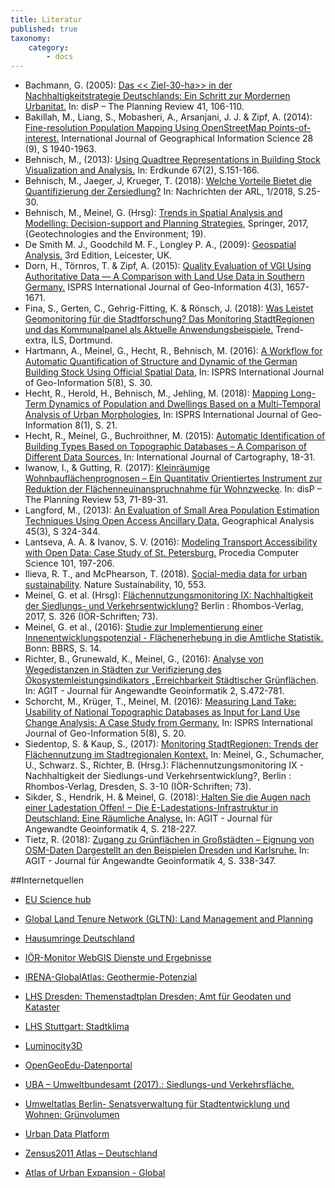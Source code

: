 ```yaml
---
title: Literatur
published: true
taxonomy:
    category:
        - docs
---
```

* Bachmann, G. (2005): [Das << Ziel-30-ha>> in der Nachhaltigkeitstrategie Deutschlands: Ein Schritt zur Mordernen Urbanitat.](https://www.tandfonline.com/doi/pdf/10.1080/02513625.2005.10556914?needAccess=true) In: disP – The Planning Review 41, 106-110.
* Bakillah, M., Liang, S., Mobasheri, A., Arsanjani, J. J. & Zipf, A. (2014): [Fine-resolution Population Mapping Using OpenStreetMap Points-of-interest.](https://www.tandfonline.com/doi/abs/10.1080/13658816.2014.909045?src=recsys&journalCode=tgis20) International Journal of Geographical Information Science 28 (9), S 1940-1963.
* Behnisch, M., (2013): [Using Quadtree Representations in Building Stock Visualization and Analysis.](https://www2.ioer.de/recherche/pdf/2013_behnisch_erdkunde.pdf) In: Erdkunde 67(2), S.151-166.
* Behnisch, M., Jaeger, J, Krueger, T.  (2018): [Welche Vorteile Bietet die Quantifizierung der Zersiedlung?](https://shop.arl-net.de/media/direct/pdf/nachrichten/2018-1/NR_1-18_Behnisch_S25-30_online.pdf) In: Nachrichten der ARL, 1/2018, S.25-30.
* Behnisch, M., Meinel, G. (Hrsg): [Trends in Spatial Analysis and Modelling: Decision-support and Planning Strategies](https://doi.org/10.1007/978-3-319-52522-8), Springer, 2017, (Geotechnologies and the Environment; 19).
* De Smith M. J., Goodchild M. F., Longley P. A., (2009): [Geospatial Analysis.](http://discovery.ucl.ac.uk/49154/) 3rd Edition, Leicester, UK.
* Dorn, H., Törnros, T. & Zipf, A. (2015): [Quality Evaluation of VGI Using Authoritative Data — A Comparison with Land Use Data in Southern Germany.](http://www.mdpi.com/2220-9964/4/3/1657/htm) ISPRS International Journal of Geo-Information 4(3), 1657-1671.
* Fina, S., Gerten, C., Gehrig-Fitting, K. & Rönsch, J. (2018): [Was Leistet Geomonitoring für die Stadtforschung? Das Monitoring StadtRegionen und das Kommunalpanel als Aktuelle Anwendungsbeispiele.](https://www.ils-forschung.de/files_publikationen/pdfs/180622_TREND_EXTRA_online.pdf) Trend-extra, ILS, Dortmund.
* Hartmann, A., Meinel, G., Hecht, R., Behnisch, M. (2016): [A Workflow for Automatic Quantification of Structure and Dynamic of the German Building Stock Using Official Spatial Data](http://www.mdpi.com/2220-9964/5/8/142), In: ISPRS International Journal of Geo-Information 5(8), S. 30.
* Hecht, R., Herold, H., Behnisch, M., Jehling, M. (2018): [Mapping Long-Term Dynamics of Population and
Dwellings Based on a Multi-Temporal Analysis of
Urban Morphologies](https://www.mdpi.com/2220-9964/8/1/2), In: ISPRS International Journal of Geo-Information 8(1), S. 21.
* Hecht, R., Meinel, G., Buchroithner, M. (2015): [Automatic Identification of Building Types Based on Topographic Databases – A Comparison of Different Data Sources.](https://www.tandfonline.com/doi/full/10.1080/23729333.2015.1055644) In: International Journal of Cartography, 18-31.
* Iwanow, I., & Gutting, R. (2017): [Kleinräumige Wohnbauflächenprognosen – Ein Quantitativ Orientiertes Instrument zur Reduktion der Flächenneuinanspruchnahme für Wohnzwecke](https://www.tandfonline.com/doi/full/10.1080/02513625.2017.1414496"). In: disP – The Planning Review 53, 71-89-31.
* Langford, M., (2013): [An Evaluation of Small Area Population Estimation Techniques Using Open Access Ancillary Data.](https://onlinelibrary.wiley.com/doi/abs/10.1111/gean.12012) Geographical Analysis 45(3), S 324-344.
* Lantseva, A. A. & Ivanov, S. V. (2016): [Modeling Transport Accessibility with Open Data: Case Study of St. Petersburg.](https://www.sciencedirect.com/science/article/pii/S1877050916326916) Procedia Computer Science 101, 197-206.
* Ilieva, R. T., and McPhearson, T. (2018). [Social-media data for urban sustainability](https://www.nature.com/articles/s41893-018-0153-6). Nature Sustainability, 10, 553.
* Meinel, G. et al. (Hrsg): [Flächennutzungsmonitoring IX: Nachhaltigkeit der Siedlungs- und Verkehrsentwicklung?](http://nbn-resolving.de/urn:nbn:de:bsz:14-qucosa2-172489)  Berlin : Rhombos-Verlag, 2017, S. 326 (IÖR-Schriften; 73).
* Meinel, G. et al., (2016): [Studie zur Implementierung einer Innenentwicklungspotenzial - Flächenerhebung in die Amtliche Statistik.](http://www.bbsr.bund.de/BBSR/DE/Veroeffentlichungen/BBSROnline/2016/bbsr-online-02-2016-dl.pdf?__blob=publicationFile&v=2) Bonn: BBRS, S. 14.
* Richter, B., Grunewald, K., Meinel, G., (2016): [Analyse von Wegedistanzen in Städten zur Verifizierung des Ökosystemleistungsindikators „Erreichbarkeit Städtischer Grünflächen](http://gispoint.de/fileadmin/user_upload/paper_gis_open/AGIT_2016/537622063.pdf). In: AGIT - Journal für Angewandte Geoinformatik 2, S.472-781.
* Schorcht, M., Krüger, T., Meinel, M. (2016): [Measuring Land Take: Usability of National Topographic Databases as Input for Land Use Change Analysis: A Case Study from Germany.](http://www.mdpi.com/2220-9964/5/8/134/htm) In: ISPRS International Journal of Geo-Information 5(8), S. 20.
* Siedentop, S. & Kaup, S., (2017): [Monitoring StadtRegionen: Trends der Flächennutzung im Stadtregionalen Kontext.](http://nbn-resolving.de/urn:nbn:de:bsz:14-qucosa2-211777) In: Meinel, G., Schumacher, U., Schwarz. S., Richter, B. (Hrsg.): Flächennutzungsmonitoring IX - Nachhaltigkeit der Siedlungs-und Verkehrsentwicklung?, Berlin : Rhombos-Verlag, Dresden, S. 3-10 (IÖR-Schriften; 73).
* Sikder, S., Hendrik, H. & Meinel, G. (2018):[ Halten Sie die Augen nach einer Ladestation Offen! − Die E-Ladestations-Infrastruktur in Deutschland: Eine Räumliche Analyse.](https://gispoint.de/gisopen-paper/4522-halten-sie-die-augen-nach-einer-ladestation-offen-die-e-ladestations-infrastruktur-in-deutschland-eine-raeumliche-analyse.html?IDjournalTitle=5) In: AGIT - Journal für Angewandte Geoinformatik 4, S. 218-227.
* Tietz, R. (2018): [Zugang zu Grünflächen in Großstädten – Eignung von OSM-Daten Dargestellt an den Beispielen Dresden und Karlsruhe.](https://gispoint.de/gisopen-paper/4537-zugang-zu-gruenflaechen-in-grossstaedten-eignung-von-osm-daten-dargestellt-an-den-beispielen-dresden-und-karlsruhe.html?IDjournalTitle=5) In: AGIT - Journal für Angewandte Geoinformatik 4, S. 338-347.


##Internetquellen

* [EU Science hub](https://ghsl.jrc.ec.europa.eu/enact.php)

* [Global Land Tenure Network (GLTN): Land Management and Planning](https://gltn.net/home/land-management-and-planning/#land-use-planning)

* [Hausumringe Deutschland](https://www.ldbv.bayern.de/produkte/kataster/hausumringe.html)

* [IÖR-Monitor WebGIS Dienste und Ergebnisse ](http://www.ioer-monitor.de/ergebnisse/#c97)

* [IRENA-GlobalAtlas: Geothermie-Potenzial](https://irena.masdar.ac.ae/gallery/)

* [LHS Dresden: Themenstadtplan Dresden; Amt für Geodaten und Kataster](http://stadtplan2.dresden.de)

* [LHS Stuttgart: Stadtklima](https://gis6.stuttgart.de/maps/index.html)

* [Luminocity3D](http://luminocity3d.org/)

* [OpenGeoEdu-Datenportal](https://portal.opengeoedu.de/)

* [UBA – Umweltbundesamt (2017).: Siedlungs-und Verkehrsfläche. ](https://www.umweltbundesamt.de/daten/flaeche-boden-land-oekosysteme/flaeche/siedlungs-verkehrsflaeche#textpart-2)

* [Umweltatlas Berlin- Senatsverwaltung für Stadtentwicklung und Wohnen: Grünvolumen](https://www.stadtentwicklung.berlin.de/umwelt/umweltatlas/ke601.htm)

* [Urban Data Platform](http://urban.jrc.ec.europa.eu)

* [Zensus2011 Atlas – Deutschland](https://atlas.zensus2011.de/)

* [Atlas of Urban Expansion - Global](http://www.atlasofurbanexpansion.org/data)
